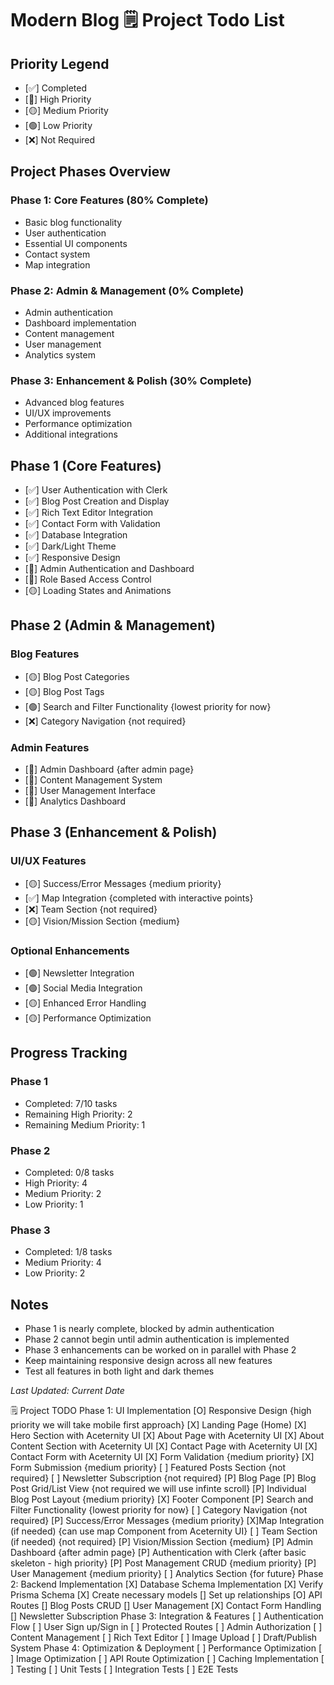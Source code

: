 # Modern Blog 🗒️ Project Todo List

## Priority Legend
- [✅] Completed
- [🔴] High Priority
- [🟡] Medium Priority
- [🟢] Low Priority
- [❌] Not Required

## Project Phases Overview
### Phase 1: Core Features (80% Complete)
- Basic blog functionality
- User authentication
- Essential UI components
- Contact system
- Map integration

### Phase 2: Admin & Management (0% Complete)
- Admin authentication
- Dashboard implementation
- Content management
- User management
- Analytics system

### Phase 3: Enhancement & Polish (30% Complete)
- Advanced blog features
- UI/UX improvements
- Performance optimization
- Additional integrations

## Phase 1 (Core Features)
- [✅] User Authentication with Clerk
- [✅] Blog Post Creation and Display
- [✅] Rich Text Editor Integration
- [✅] Contact Form with Validation
- [✅] Database Integration
- [✅] Dark/Light Theme
- [✅] Responsive Design
- [🔴] Admin Authentication and Dashboard
- [🔴] Role Based Access Control
- [🟡] Loading States and Animations

## Phase 2 (Admin & Management)
### Blog Features
- [🟡] Blog Post Categories
- [🟡] Blog Post Tags
- [🟢] Search and Filter Functionality {lowest priority for now}
- [❌] Category Navigation {not required}

### Admin Features
- [🔴] Admin Dashboard {after admin page}
- [🔴] Content Management System
- [🔴] User Management Interface
- [🔴] Analytics Dashboard

## Phase 3 (Enhancement & Polish)
### UI/UX Features
- [🟡] Success/Error Messages {medium priority}
- [✅] Map Integration {completed with interactive points}
- [❌] Team Section {not required}
- [🟡] Vision/Mission Section {medium}

### Optional Enhancements
- [🟢] Newsletter Integration
- [🟢] Social Media Integration
- [🟡] Enhanced Error Handling
- [🟡] Performance Optimization

## Progress Tracking
### Phase 1
- Completed: 7/10 tasks
- Remaining High Priority: 2
- Remaining Medium Priority: 1

### Phase 2
- Completed: 0/8 tasks
- High Priority: 4
- Medium Priority: 2
- Low Priority: 1

### Phase 3
- Completed: 1/8 tasks
- Medium Priority: 4
- Low Priority: 2

## Notes
- Phase 1 is nearly complete, blocked by admin authentication
- Phase 2 cannot begin until admin authentication is implemented
- Phase 3 enhancements can be worked on in parallel with Phase 2
- Keep maintaining responsive design across all new features
- Test all features in both light and dark themes

_Last Updated: Current Date_






🗒️ Project TODO
Phase 1: UI Implementation
[O] Responsive Design {high priority we will take mobile first approach}
[X] Landing Page (Home)
[X] Hero Section with Aceternity UI
[X] About Page with Aceternity UI
[X] About Content Section with Aceternity UI
[X] Contact Page with Aceternity UI
[X] Contact Form with Aceternity UI
[X] Form Validation {medium priority}
[X] Form Submission {medium priority}
[ ] Featured Posts Section  {not required}
[ ] Newsletter Subscription {not required}
[P] Blog Page
[P] Blog Post Grid/List View {not required we will use infinte scroll}
[P] Individual Blog Post Layout {medium priority}
[X] Footer Component
[P] Search and Filter Functionality {lowest priority for now}
[ ] Category Navigation {not required}
[P] Success/Error Messages {medium priority}
[X]Map Integration (if needed) {can use map Component from Aceternity UI}
[ ] Team Section (if needed) {not required}
[P] Vision/Mission Section {medium}
[P] Admin Dashboard {after admin page}
[P] Authentication with Clerk {after basic skeleton - high priority}
[P] Post Management CRUD {medium priority}
[P] User Management {medium priority}
[ ] Analytics Section {for future}
Phase 2: Backend Implementation
[X] Database Schema Implementation
[X] Verify Prisma Schema
[X] Create necessary models
[] Set up relationships
[O] API Routes
[] Blog Posts CRUD
[] User Management
[X] Contact Form Handling
[] Newsletter Subscription
Phase 3: Integration & Features
[ ] Authentication Flow
[ ] User Sign up/Sign in
[ ] Protected Routes
[ ] Admin Authorization
[ ] Content Management
[ ] Rich Text Editor
[ ] Image Upload
[ ] Draft/Publish System
Phase 4: Optimization & Deployment
[ ] Performance Optimization
[ ] Image Optimization
[ ] API Route Optimization
[ ] Caching Implementation
[ ] Testing
[ ] Unit Tests
[ ] Integration Tests
[ ] E2E Tests
